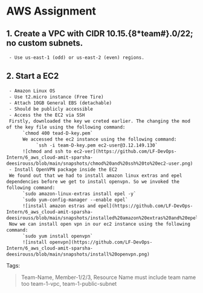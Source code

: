# AWS Assignment
## 1. Create a VPC with CIDR 10.15.{8*team#}.0/22; no custom subnets.
     - Use us-east-1 (odd) or us-east-2 (even) regions.
## 2. Start a EC2

     - Amazon Linux OS
     - Use t2.micro instance (Free Tire)
     - Attach 10GB General EBS (detachable)
     - Should be publicly accessible
     - Access the the EC2 via SSH
     Firstly, downloaded the key we creted earlier. The changing the mod of the key file using the following command:
          `chmod 400 tead-D-key.pem`
          We accessed the ec2 instance using the following command:
               `ssh -i team-D-key.pem ec2-user@3.12.149.130`
          ![chmod and ssh to ec2-ver](https://github.com/LF-DevOps-Intern/6_aws_cloud-amit-sparsha-deesirouss/blob/main/snapshots/chmod%20and%20ssh%20to%20ec2-user.png)
     - Install OpenVPN package inside the EC2
     We found out that we had to install amazon linux extras and epel dependencies before we get to install openvpn. So we invoked the following command:
          `sudo amazon-linux-extras install epel -y`
          `sudo yum-config-manager --enable epel`
          ![install amazon estras and epel](https://github.com/LF-DevOps-Intern/6_aws_cloud-amit-sparsha-deesirouss/blob/main/snapshots/installed%20amazon%20extras%20and%20epel.png)
     Now we can install open vpn in our ec2 instance using the following command:
          `sudo yum install openvpn`
          ![install openvpn](https://github.com/LF-DevOps-Intern/6_aws_cloud-amit-sparsha-deesirouss/blob/main/snapshots/install%20openvpn.png)
Tags:
> Team-Name, Member-1/2/3, Resource Name must include team name too team-1-vpc, team-1-public-subnet
